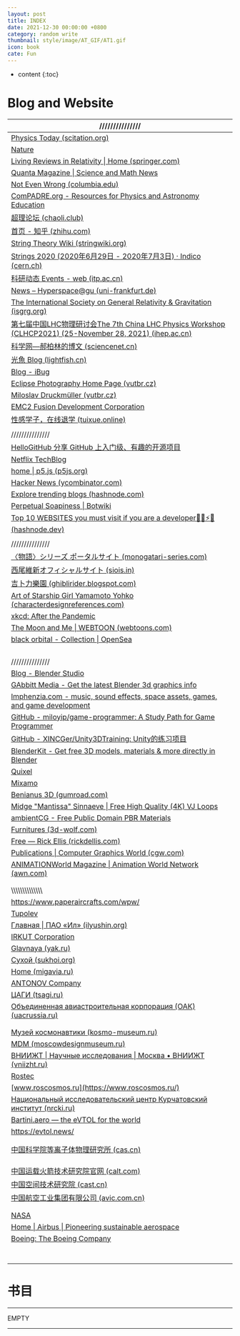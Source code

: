 ```yaml
---
layout: post
title: INDEX
date: 2021-12-30 00:00:00 +0800
category: random write
thumbnail: style/image/AT_GIF/AT1.gif
icon: book
cate: Fun
---
```


* content
{:toc}


# Blog and Website

| ///////////////                                              |
| ------------------------------------------------------------ |
| [Physics Today   (scitation.org)](https://physicstoday.scitation.org/journal/pto) |
| [Nature](https://www.nature.com/)                            |
| [Living   Reviews in Relativity \| Home (springer.com)](https://www.springer.com/journal/41114) |
| [Quanta   Magazine \| Science and Math News](https://www.quantamagazine.org/) |
| [Not Even Wrong   (columbia.edu)](http://www.math.columbia.edu/~woit/wordpress/) |
| [ComPADRE.org   - Resources for Physics and Astronomy Education](https://www.compadre.org/) |
| [超理论坛   (chaoli.club)](https://chaoli.club/index.php/)   |
| [首页   - 知乎   (zhihu.com)](https://www.zhihu.com/)        |
| [String Theory Wiki   (stringwiki.org)](https://www.stringwiki.org/wiki/String_Theory_Wiki) |
| [Strings 2020 (2020年6月29日   - 2020年7月3日)   ·   Indico (cern.ch)](https://indico.cern.ch/event/929434/timetable/) |
| [科研动态   Events - web (itp.ac.cn)](http://gc.itp.ac.cn/events) |
| [News –   Hyperspace@gu (uni-frankfurt.de)](https://hyperspace.uni-frankfurt.de/category/News/) |
| [The   International Society on General Relativity & Gravitation (isgrg.org)](http://www.isgrg.org/index.php) |
| [第七届中国LHC物理研讨会The   7th China LHC Physics Workshop (CLHCP2021) (25-November 28, 2021)   (ihep.ac.cn)](https://indico.ihep.ac.cn/event/14560/speakers) |
| [科学网—郝柏林的博文   (sciencenet.cn)](https://blog.sciencenet.cn/home.php?mod=space&uid=1248&do=blog&view=me&from=space&page=1) |
| [光魚   Blog (lightfish.cn)](https://lightfish.cn/page/3/)   |
| [Blog - iBug](https://ibug.io/blog/)                         |
| [Eclipse   Photography Home Page (vutbr.cz)](http://www.zam.fme.vutbr.cz/~druck/Eclipse/Index.htm?continueFlag=bbd53024becd8c52c565e8b1e5257e30) |
| [Miloslav Druckmüller   (vutbr.cz)](http://www.zam.fme.vutbr.cz/~druck/Index.htm) |
| [EMC2 Fusion   Development Corporation](http://emc2fusion.org/) |
| [性感学子，在线退学   (tuixue.online)](https://tuixue.online/) |
|                                                              |
| ///////////////                                              |
| [HelloGitHub   分享   GitHub 上入门级、有趣的开源项目](https://www.hellogithub.com/) |
| [Netflix   TechBlog](https://netflixtechblog.com/)           |
| [home \| p5.js   (p5js.org)](https://p5js.org/)              |
| [Hacker   News (ycombinator.com)](https://news.ycombinator.com/news) |
| [Explore   trending blogs (hashnode.com)](https://hashnode.com/explore) |
| [Perpetual Soapiness \|   Botwiki](https://botwiki.org/bot/perpetual-soapiness/) |
| [Top   10 WEBSITES you must visit if you are a developer👨‍💻⚡😎 (hashnode.dev)](https://yashw.hashnode.dev/top-10-websites-you-must-visit-if-you-are-a-developer) |
|                                                              |
| ///////////////                                              |
| [〈物語〉シリーズ ポータルサイト (monogatari-series.com)](https://www.monogatari-series.com/?top) |
| [西尾維新オフィシャルサイト   (siois.in)](http://ni.siois.in/) |
| [吉卜力樂園   (ghiblirider.blogspot.com)](http://ghiblirider.blogspot.com/) |
| [Art   of Starship Girl Yamamoto Yohko (characterdesignreferences.com)](https://characterdesignreferences.com/art-of-animation-10/art-of-starship-girl-yamamoto-yohko) |
| [xkcd: After the   Pandemic](https://xkcd.com/)              |
| [The   Moon and Me \| WEBTOON (webtoons.com)](https://www.webtoons.com/en/challenge/the-moon-and-me/list?title_no=726811&webtoon-platform-redirect=true) |
| [black orbital - Collection   \| OpenSea](https://opensea.io/collection/blackorbital) |
|                                                              |
|                                                              |
|                                                              |
|                                                              |
| ///////////////                                              |
| [Blog   - Blender Studio](https://studio.blender.org/blog/)  |
| [GAbbitt   Media - Get the latest Blender 3d graphics info](https://www.gabbitt.co.uk/) |
| [Imphenzia.com   - music, sound effects, space assets, games, and game development](https://www.imphenzia.com/index) |
| [GitHub -   miloyip/game-programmer: A Study Path for Game Programmer](https://github.com/miloyip/game-programmer) |
| [GitHub -   XINCGer/Unity3DTraining: Unity的练习项目](https://github.com/XINCGer/Unity3DTraining) |
| [BlenderKit   - Get free 3D models, materials & more directly in Blender](https://www.blenderkit.com/) |
| [Quixel](https://quixel.com/)                                |
| [Mixamo](https://www.mixamo.com/#/?page=1&type=Character)    |
| [Benianus   3D (gumroad.com)](https://benianus3d.gumroad.com/?recommended_by=library&sort=newest) |
| [Midge   "Mantissa" Sinnaeve \| Free High Quality (4K) VJ Loops](https://mantissa.xyz/pages/vj.html) |
| [ambientCG -   Free Public Domain PBR Materials](https://ambientcg.com/) |
| [Furnitures   (3d-wolf.com)](https://3d-wolf.com/products/models/furniture/) |
| [Free   —   Rick Ellis (rickdellis.com)](http://www.rickdellis.com/downloads-1) |
| [Publications \| Computer   Graphics World (cgw.com)](https://www.cgw.com/Publications.aspx?pageid=1) |
| [ANIMATIONWorld   Magazine \| Animation World Network (awn.com)](https://www.awn.com/animationworld) |
|                                                              |
|                                                              |
| \\\\\\\\\\\\\\\\\\\\\\\\\\\\                                 |
| https://www.paperaircrafts.com/wpw/                          |
| [Tupolev](http://www.tupolev.ru/en/)                         |
| [Главная   \| ПАО «Ил» (ilyushin.org)](https://ilyushin.org/) |
| [IRKUT   Corporation](https://eng.irkut.com/)                |
| [Glavnaya   (yak.ru)](http://www.yak.ru/en/)                 |
| [Сухой   (sukhoi.org)](https://www.sukhoi.org/)              |
| [Home   (migavia.ru)](http://www.migavia.ru/index.php/en/)   |
| [ANTONOV   Company](https://www.antonov.com/en)              |
| [ЦАГИ   (tsagi.ru)](http://tsagi.ru/)                        |
| [Объединенная авиастроительная корпорация (ОАК) (uacrussia.ru)](https://www.uacrussia.ru/ru/) |
|                                                              |
|                                                              |
| [Музей космонавтики (kosmo-museum.ru)](https://kosmo-museum.ru/) |
| [MDM   (moscowdesignmuseum.ru)](https://moscowdesignmuseum.ru/en/) |
| [ВНИИЖТ \|   Научные исследования \| Москва • ВНИИЖТ (vniizht.ru)](https://vniizht.ru/) |
| [Rostec](https://www.rostec.ru/en/)                          |
| [www.roscosmos.ru](https://www.roscosmos.ru/)                |
| [Национальный исследовательский центр Курчатовский институт (nrcki.ru)](http://nrcki.ru/) |
| [Bartini.aero   — the   eVTOL for the world](https://www.bartini.aero/) |
| https://evtol.news/                                          |
|                                                              |
|                                                              |
| [中国科学院等离子体物理研究所   (cas.cn)](http://www.ipp.cas.cn/) |
|                                                              |
|                                                              |
|                                                              |
| [中国运载火箭技术研究院官网   (calt.com)](http://www.calt.com/index.html) |
| [中国空间技术研究院   (cast.cn)](https://www.cast.cn/)       |
| [中国航空工业集团有限公司   (avic.com.cn)](https://www.avic.com.cn/) |
|                                                              |
|                                                              |
| [NASA](https://www.nasa.gov/)                                |
| [Home \|   Airbus \| Pioneering sustainable aerospace](https://www.airbus.com/en) |
| [Boeing: The   Boeing Company](https://www.boeing.com/)      |
|                                                              |
|                                                              |
|                                                              |
|                                                              |
|                                                              |
|                                                              |
|                                                              |



# 书目

------

EMPTY

------








